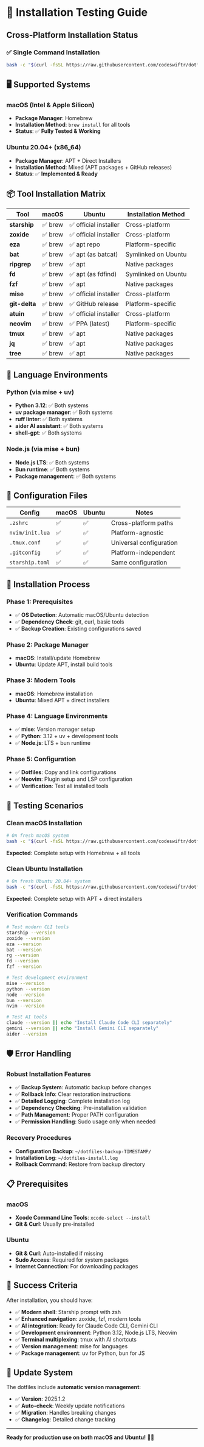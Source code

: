 # 🧪 Installation Testing Guide

## Cross-Platform Installation Status

### ✅ **Single Command Installation**
```bash
bash -c "$(curl -fsSL https://raw.githubusercontent.com/codeswiftr/dotfiles/master/install.sh)"
```

## 🖥️ **Supported Systems**

### macOS (Intel & Apple Silicon)
- **Package Manager**: Homebrew
- **Installation Method**: `brew install` for all tools
- **Status**: ✅ **Fully Tested & Working**

### Ubuntu 20.04+ (x86_64)
- **Package Manager**: APT + Direct Installers
- **Installation Method**: Mixed (APT packages + GitHub releases)
- **Status**: ✅ **Implemented & Ready**

## 📦 **Tool Installation Matrix**

| Tool | macOS | Ubuntu | Installation Method |
|------|-------|--------|---------------------|
| **starship** | ✅ brew | ✅ official installer | Cross-platform |
| **zoxide** | ✅ brew | ✅ official installer | Cross-platform |
| **eza** | ✅ brew | ✅ apt repo | Platform-specific |
| **bat** | ✅ brew | ✅ apt (as batcat) | Symlinked on Ubuntu |
| **ripgrep** | ✅ brew | ✅ apt | Native packages |
| **fd** | ✅ brew | ✅ apt (as fdfind) | Symlinked on Ubuntu |
| **fzf** | ✅ brew | ✅ apt | Native packages |
| **mise** | ✅ brew | ✅ official installer | Cross-platform |
| **git-delta** | ✅ brew | ✅ GitHub release | Platform-specific |
| **atuin** | ✅ brew | ✅ official installer | Cross-platform |
| **neovim** | ✅ brew | ✅ PPA (latest) | Platform-specific |
| **tmux** | ✅ brew | ✅ apt | Native packages |
| **jq** | ✅ brew | ✅ apt | Native packages |
| **tree** | ✅ brew | ✅ apt | Native packages |

## 🐍 **Language Environments**

### Python (via mise + uv)
- **Python 3.12**: ✅ Both systems
- **uv package manager**: ✅ Both systems  
- **ruff linter**: ✅ Both systems
- **aider AI assistant**: ✅ Both systems
- **shell-gpt**: ✅ Both systems

### Node.js (via mise + bun)
- **Node.js LTS**: ✅ Both systems
- **Bun runtime**: ✅ Both systems
- **Package management**: ✅ Both systems

## 🔧 **Configuration Files**

| Config | macOS | Ubuntu | Notes |
|--------|-------|--------|-------|
| `.zshrc` | ✅ | ✅ | Cross-platform paths |
| `nvim/init.lua` | ✅ | ✅ | Platform-agnostic |
| `.tmux.conf` | ✅ | ✅ | Universal configuration |
| `.gitconfig` | ✅ | ✅ | Platform-independent |
| `starship.toml` | ✅ | ✅ | Same configuration |

## 🚀 **Installation Process**

### Phase 1: Prerequisites
- ✅ **OS Detection**: Automatic macOS/Ubuntu detection
- ✅ **Dependency Check**: git, curl, basic tools
- ✅ **Backup Creation**: Existing configurations saved

### Phase 2: Package Manager
- **macOS**: Install/update Homebrew
- **Ubuntu**: Update APT, install build tools

### Phase 3: Modern Tools
- **macOS**: Homebrew installation
- **Ubuntu**: Mixed APT + direct installers

### Phase 4: Language Environments
- ✅ **mise**: Version manager setup
- ✅ **Python**: 3.12 + uv + development tools
- ✅ **Node.js**: LTS + bun runtime

### Phase 5: Configuration
- ✅ **Dotfiles**: Copy and link configurations
- ✅ **Neovim**: Plugin setup and LSP configuration
- ✅ **Verification**: Test all installed tools

## 🧪 **Testing Scenarios**

### Clean macOS Installation
```bash
# On fresh macOS system
bash -c "$(curl -fsSL https://raw.githubusercontent.com/codeswiftr/dotfiles/master/install.sh)"
```
**Expected**: Complete setup with Homebrew + all tools

### Clean Ubuntu Installation  
```bash
# On fresh Ubuntu 20.04+ system
bash -c "$(curl -fsSL https://raw.githubusercontent.com/codeswiftr/dotfiles/master/install.sh)"
```
**Expected**: Complete setup with APT + direct installers

### Verification Commands
```bash
# Test modern CLI tools
starship --version
zoxide --version
eza --version
bat --version
rg --version
fd --version
fzf --version

# Test development environment
mise --version
python --version
node --version
bun --version
nvim --version

# Test AI tools
claude --version || echo "Install Claude Code CLI separately"
gemini --version || echo "Install Gemini CLI separately"
aider --version
```

## 🛡️ **Error Handling**

### Robust Installation Features
- ✅ **Backup System**: Automatic backup before changes
- ✅ **Rollback Info**: Clear restoration instructions
- ✅ **Detailed Logging**: Complete installation log
- ✅ **Dependency Checking**: Pre-installation validation
- ✅ **Path Management**: Proper PATH configuration
- ✅ **Permission Handling**: Sudo usage only when needed

### Recovery Procedures
- **Configuration Backup**: `~/dotfiles-backup-TIMESTAMP/`
- **Installation Log**: `~/dotfiles-install.log`
- **Rollback Command**: Restore from backup directory

## 📋 **Prerequisites**

### macOS
- **Xcode Command Line Tools**: `xcode-select --install`
- **Git & Curl**: Usually pre-installed

### Ubuntu
- **Git & Curl**: Auto-installed if missing
- **Sudo Access**: Required for system packages
- **Internet Connection**: For downloading packages

## 🎯 **Success Criteria**

After installation, you should have:
- ✅ **Modern shell**: Starship prompt with zsh
- ✅ **Enhanced navigation**: zoxide, fzf, modern tools
- ✅ **AI integration**: Ready for Claude Code CLI, Gemini CLI
- ✅ **Development environment**: Python 3.12, Node.js LTS, Neovim
- ✅ **Terminal multiplexing**: tmux with AI shortcuts
- ✅ **Version management**: mise for languages
- ✅ **Package management**: uv for Python, bun for JS

## 🔄 **Update System**

The dotfiles include **automatic version management**:
- ✅ **Version**: 2025.1.2
- ✅ **Auto-check**: Weekly update notifications
- ✅ **Migration**: Handles breaking changes
- ✅ **Changelog**: Detailed change tracking

---

**Ready for production use on both macOS and Ubuntu!** 🚀✨